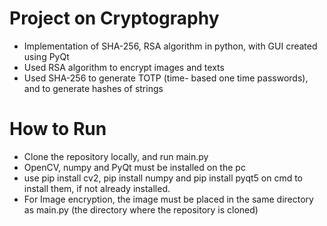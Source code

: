 # Project on Cryptography
* Implementation of SHA-256, RSA algorithm in python, with GUI created using PyQt
* Used RSA algorithm to encrypt images and texts
* Used SHA-256 to generate TOTP (time- based one time passwords), and to generate hashes of strings

# How to Run
* Clone the repository locally, and run main.py
* OpenCV, numpy and PyQt must be installed on the pc
* use pip install cv2, pip install numpy and pip install pyqt5 on cmd to install them, if not already installed.
* For Image encryption, the image must be placed in the same directory as main.py (the directory where the repository is cloned)

